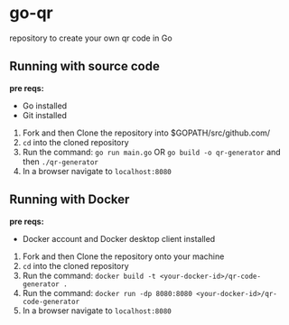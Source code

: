 # go-qr
repository to create your own qr code in Go

## Running with source code
**pre reqs:**
- Go installed
- Git installed

1) Fork and then Clone the repository into $GOPATH/src/github.com/
2) `cd` into the cloned repository
3) Run the command: `go run main.go` OR `go build -o qr-generator` and then `./qr-generator`
4) In a browser navigate to `localhost:8080`

## Running with Docker
**pre reqs:**
- Docker account and Docker desktop client installed

1) Fork and then Clone the repository onto your machine
2) `cd` into the cloned repository
3) Run the command: `docker build -t <your-docker-id>/qr-code-generator .`
4) Run the command: `docker run -dp 8080:8080 <your-docker-id>/qr-code-generator`
5) In a browser navigate to `localhost:8080`